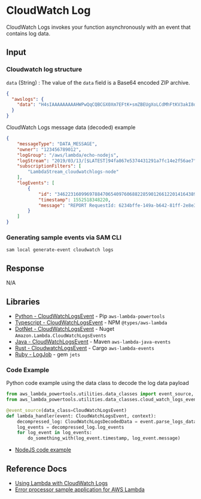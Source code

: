 # CloudWatch Log

CloudWatch Logs invokes your function asynchronously with an event that contains log data.

## Input

### Cloudwatch log structure

`data` (String)
: The value of the `data` field is a Base64 encoded ZIP archive.

```json title="CloudWatch Logs message event example"
{
  "awslogs": {
    "data": "H4sIAAAAAAAAAHWPwQqCQBCGX0Xm7EFtK+smZBEUgXoLCdMhFtKV3akI8d0bLYmibvPPN3wz00CJxmQnTO41whwWQRIctmEcB6sQbFC3CjW3XW8kxpOpP+OC22d1Wml1qZkQGtoMsScxaczKN3plG8zlaHIta5KqWsozoTYw3/djzwhpLwivWFGHGpAFe7DL68JlBUk+l7KSN7tCOEJ4M3/qOI49vMHj+zCKdlFqLaU2ZHV2a4Ct/an0/ivdX8oYc1UVX860fQDQiMdxRQEAAA=="
  }
}
```

CloudWatch Logs message data (decoded) example

```json title="CloudWatch Logs message data (decoded) example"
{
    "messageType": "DATA_MESSAGE",
    "owner": "123456789012",
    "logGroup": "/aws/lambda/echo-nodejs",
    "logStream": "2019/03/13/[$LATEST]94fa867e5374431291a7fc14e2f56ae7",
    "subscriptionFilters": [
        "LambdaStream_cloudwatchlogs-node"
    ],
    "logEvents": [
        {
            "id": "34622316099697884706540976068822859012661220141643892546",
            "timestamp": 1552518348220,
            "message": "REPORT RequestId: 6234bffe-149a-b642-81ff-2e8e376d8aff\tDuration: 46.84 ms\tBilled Duration: 47 ms \tMemory Size: 192 MB\tMax Memory Used: 72 MB\t\n"
        }
    ]
}
```

### Generating sample events via SAM CLI

```shell
sam local generate-event cloudwatch logs
```

## Response

N/A

## Libraries

- [Python - CloudWatchLogsEvent](https://awslabs.github.io/aws-lambda-powertools-python/latest/utilities/data_classes/#cloudwatch-logs) - Pip `aws-lambda-powertools`
- [Typescript - CloudWatchLogsEvent](https://github.com/DefinitelyTyped/DefinitelyTyped/blob/master/types/aws-lambda/trigger/cloudwatch-logs.d.ts) - NPM `@types/aws-lambda`
- [DotNet - CloudWatchLogsEvent](https://github.com/aws/aws-lambda-dotnet/tree/master/Libraries/src/Amazon.Lambda.CloudWatchLogsEvents) - Nuget `Amazon.Lambda.CloudWatchLogsEvents`
- [Java - CloudWatchLogsEvent](https://github.com/aws/aws-lambda-java-libs/blob/master/aws-lambda-java-events/src/main/java/com/amazonaws/services/lambda/runtime/events/CloudWatchLogsEvent.java) - Maven `aws-lambda-java-events`
- [Rust - CloudwatchLogsEvent](https://github.com/LegNeato/aws-lambda-events/blob/master/aws_lambda_events/src/generated/cloudwatch_logs.rs) - Cargo `aws-lambda-events`
- [Ruby - LogJob](https://rubyonjets.com/docs/events/cloudwatch-log/) - gem `jets`

### Code Example

Python code example using the data class to decode the log data payload

```python title="app.py"
from aws_lambda_powertools.utilities.data_classes import event_source, CloudWatchLogsEvent
from aws_lambda_powertools.utilities.data_classes.cloud_watch_logs_event import CloudWatchLogsDecodedData

@event_source(data_class=CloudWatchLogsEvent)
def lambda_handler(event: CloudWatchLogsEvent, context):
    decompressed_log: CloudWatchLogsDecodedData = event.parse_logs_data
    log_events = decompressed_log.log_events
    for log_event in log_events:
        do_something_with(log_event.timestamp, log_event.message)
```

- [NodeJS code example](https://github.com/awsdocs/aws-lambda-developer-guide/blob/main/sample-apps/error-processor/processor/index.js)

## Reference Docs

- [Using Lambda with CloudWatch Logs](https://docs.aws.amazon.com/lambda/latest/dg/services-cloudwatchlogs.html)
- [Error processor sample application for AWS Lambda](https://docs.aws.amazon.com/lambda/latest/dg/samples-errorprocessor.html)
